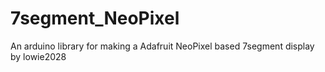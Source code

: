 # 7segment_NeoPixel

An arduino library for making a Adafruit NeoPixel based 7segment display
by lowie2028
